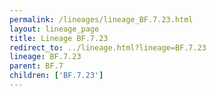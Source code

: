 ```yaml
---
permalink: /lineages/lineage_BF.7.23.html
layout: lineage_page
title: Lineage BF.7.23
redirect_to: ../lineage.html?lineage=BF.7.23
lineage: BF.7.23
parent: BF.7
children: ['BF.7.23']
---
```

